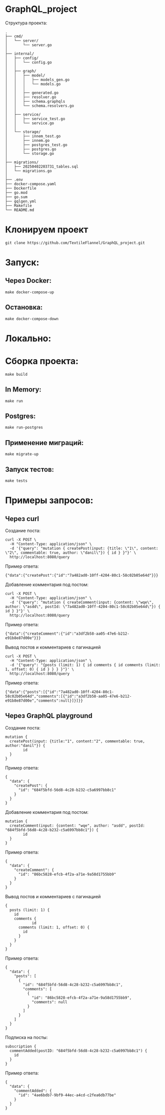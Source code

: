 # GraphQL_project

Структура проекта:

```
.
├── cmd/
│   └── server/
│       └── server.go
│
├── internal/
│   ├── config/
│   │   └── config.go
│   │
│   ├── graph/
│   │   ├── model/
│   │   │   ├── models_gen.go
│   │   │   └── models.go
│   │   │
│   │   ├── generated.go
│   │   ├── resolver.go   
│   │   ├── schema.graphqls
│   │   └── schema.resolvers.go
│   │
│   ├── service/
│   │   ├── service_test.go
│   │   └── service.go
│   │
│   └── storage/
│       ├── innem_test.go
│       ├── innem.go
│       ├── postgres_test.go
│       ├── postgres.go
│       └── storage.go
│
├── migrations/
│   ├── 20250402203731_tables.sql
│   └── migrations.go
│
├── .env
├── docker-compose.yaml
├── Dockerfile
├── go.mod
├── go.sum
├── gqlgen.yml
├── Makefile
└── README.md
```

# Клонируем проект

```
git clone https://github.com/TextileFlannel/GraphQL_project.git
```

# Запуск:

## Через Docker:

```
make docker-compose-up
```

## Остановка:

```
make docker-compose-down
```

# Локально:

# Сборка проекта:

```
make build
```

## In Memory:

```
make run
```

##  Postgres:

```
make run-postgres
```

## Применение миграций:

```
make migrate-up
```

## Запуск тестов:

```
make tests
```

# Примеры запросов:

## Через curl

Создание поста:
```
curl -X POST \
  -H "Content-Type: application/json" \
  -d '{"query": "mutation { createPost(input: {title: \"1\", content: \"2\", commentable: true, author: \"danil\"}) { id } }"}' \
  http://localhost:8080/query
```
Пример ответа:
```
{"data":{"createPost":{"id":"7a482ad0-10ff-4204-80c1-58c02b05e64d"}}}
```

Добавление комментария под постом:
```
curl -X POST \
  -H "Content-Type: application/json" \
  -d '{"query": "mutation { createComment(input: {content: \"wqe\", author: \"asdd\", postId: \"7a482ad0-10ff-4204-80c1-58c02b05e64d\"}) { id } }"}' \
  http://localhost:8080/query
```
Пример ответа:
```
{"data":{"createComment":{"id":"a3df2b58-aa05-47e6-b212-e91b8e87d00e"}}}
```

Вывод постов и комментариев с пагинацией
```
curl -X POST \
  -H "Content-Type: application/json" \
  -d '{"query": "{posts (limit: 1) { id comments { id comments (limit: 1, offset: 0) { id } } } }"}' \
  http://localhost:8080/query
```
Пример ответа:
```
{"data":{"posts":[{"id":"7a482ad0-10ff-4204-80c1-58c02b05e64d","comments":[{"id":"a3df2b58-aa05-47e6-b212-e91b8e87d00e","comments":null}]}]}}
```

## Через GraphQL playground

Создание поста:
```
mutation {
  createPost(input: {title:"1", content:"2", commentable: true, author:"danil"}) {
		id
  }
}
```
Пример ответа:
```
{
  "data": {
    "createPost": {
      "id": "684f5bfd-56d8-4c28-b232-c5a6997bb8c1"
    }
  }
}
```

Добавление комментария под постом:
```
mutation {
  createComment(input: {content: "wqe", author: "asdd", postId: "684f5bfd-56d8-4c28-b232-c5a6997bb8c1"}) {
		id
  }
}
```
Пример ответа:
```
{
  "data": {
    "createComment": {
      "id": "86bc5828-efcb-4f2a-a71e-9a58d1755bb9"
    }
  }
}
```

Вывод постов и комментариев с пагинацией
```
{
  posts (limit: 1) {
    id
    comments {
			id
      comments (limit: 1, offset: 0) {
        id
      }
    }
  }
}
```
Пример ответа:
```
{
  "data": {
    "posts": [
      {
        "id": "684f5bfd-56d8-4c28-b232-c5a6997bb8c1",
        "comments": [
          {
            "id": "86bc5828-efcb-4f2a-a71e-9a58d1755bb9",
            "comments": null
          }
        ]
      }
    ]
  }
}
```

Подписка на посты:
```
subscription {
  commentAdded(postID: "684f5bfd-56d8-4c28-b232-c5a6997bb8c1") {
    id
  }
}
```
Пример ответа:
```
{
  "data": {
    "commentAdded": {
      "id": "4ae6bdb7-9bf9-44ec-a4cd-c2fea6db77be"
    }
  }
}
```